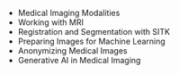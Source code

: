 - Medical Imaging Modalities
- Working with MRI
- Registration and Segmentation with SITK
- Preparing Images for Machine Learning
- Anonymizing Medical Images
- Generative AI in Medical Imaging
